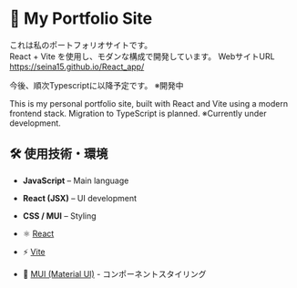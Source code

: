 # 🚀 My Portfolio Site

これは私のポートフォリオサイトです。  
React + Vite を使用し、モダンな構成で開発しています。
WebサイトURL
https://seina15.github.io/React_app/

今後、順次Typescriptに以降予定です。
※開発中

This is my personal portfolio site, built with React and Vite using a modern frontend stack.
Migration to TypeScript is planned.
※Currently under development.



<!-- ![screenshot](./screenshot.png) -->

## 🛠 使用技術・環境

- **JavaScript** – Main language
- **React (JSX)** – UI development
- **CSS / MUI** – Styling

- ⚛️ [React](https://reactjs.org/)
- ⚡ [Vite](https://vitejs.dev/)
- 💅 [MUI (Material UI)](https://mui.com/) - コンポーネントスタイリング

